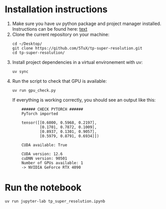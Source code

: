 # Installation instructions

1. Make sure you have uv python package and project manager installed. Instructions can be found here: [text](https://github.com/astral-sh/uv)
2. Clone the current repository on your machine:
    ```
    cd ~/Desktop/
    git clone https://github.com/5TuX/tp-super-resolution.git
    cd tp-super-resolution/
    ```
3. Install project dependencies in a virtual environement with uv:
    ```
    uv sync
    ```
4. Run the script to check that GPU is available:
    ```
    uv run gpu_check.py
    ```
    If everything is working correctly, you should see an output like this:
    ```
        ###### CHECK PYTORCH ######
        PyTorch imported

        tensor([[0.6000, 0.5968, 0.2197],
                [0.1701, 0.7872, 0.1009],
                [0.8937, 0.1301, 0.9057],
                [0.5979, 0.8791, 0.6934]])

        CUDA available: True

        CUDA version: 12.6
        cuDNN version: 90501
        Number of GPUs available: 1
        -> NVIDIA GeForce RTX 4090
    ```

# Run the notebook

```
uv run jupyter-lab tp_super_resolution.ipynb
```
